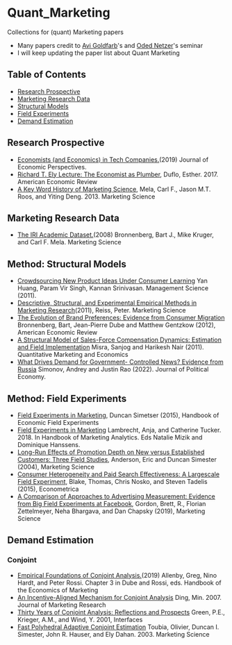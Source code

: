 # Quant_Marketing
Collections for (quant) Marketing papers

- Many papers credit to [Avi Goldfarb](https://www.avigoldfarb.com/)'s and [Oded Netzer](http://www.columbia.edu/~on2110/)'s seminar
- I will keep updating the paper list about Quant Marketing

## Table of Contents
- [Research Prospective](#research-prospective)
- [Marketing Research Data](#marketing-research-data)
- [Structural Models](#method-structural-models)
- [Field Experiments](#method-field-experiments)
- [Demand Estimation](#demand-estimation)

## Research Prospective 
- [Economists (and Economics) in Tech Companies.](https://www.aeaweb.org/articles?id=10.1257/jep.33.1.209)(2019) Journal of Economic Perspectives.
- [Richard T. Ely Lecture: The Economist as Plumber](https://pubs.aeaweb.org/doi/pdfplus/10.1257/aer.p20171153), Duflo, Esther. 2017. American Economic Review
- [A Key Word History of Marketing Science](https://pubsonline.informs.org/doi/10.1287/mksc.1120.0764), Mela, Carl F., Jason M.T. Roos, and Yiting Deng. 2013. Marketing Science

## Marketing Research Data 
- [The IRI Academic Dataset.](https://people.duke.edu/~mela/bio/papers/Bronnenberg_Kruger_Mela_2007.pdf)(2008) Bronnenberg, Bart J., Mike Kruger, and Carl F. Mela. Marketing Science


## Method: Structural Models
- [Crowdsourcing New Product Ideas Under Consumer Learning](https://pubsonline.informs.org/doi/abs/10.1287/mnsc.2013.1879) Yan Huang, Param Vir Singh, Kannan Srinivasan. Management Science (2011).
- [Descriptive, Structural, and Experimental Empirical Methods in Marketing Research](https://www.jstor.org/stable/41408411#metadata_info_tab_contents)(2011), Reiss, Peter. Marketing Science
- [The Evolution of Brand Preferences: Evidence from Consumer Migration](https://www.aeaweb.org/articles?id=10.1257/aer.102.6.2472) Bronnenberg, Bart, Jean-Pierre Dube and Matthew Gentzkow (2012), American Economic Review
- [A Structural Model of Sales-Force Compensation Dynamics: Estimation and Field Implementation](http://www.sanjogmisra.com/mkt_salesforce.pdf) Misra, Sanjog and Harikesh Nair (2011). Quantitative Marketing and Economics
- [What Drives Demand for Government- Controlled News? Evidence from Russia](https://www.journals.uchicago.edu/doi/10.1086/717351) Simonov, Andrey and Justin Rao (2022). Journal of Political Economy.

## Method: Field Experiments
- [Field Experiments in Marketing](https://www.sciencedirect.com/science/article/pii/S2214658X16300010), Duncan Simetser (2015), Handbook of Economic Field Experiments
- [Field Experiments in Marketing](https://papers.ssrn.com/sol3/papers.cfm?abstract_id=2630209) Lambrecht, Anja, and Catherine Tucker. 2018. In Handbook of Marketing Analytics. Eds Natalie Mizik and Dominique Hanssens.
- [Long-Run Effects of Promotion Depth on New versus Established Customers: Three Field Studies](https://www.kellogg.northwestern.edu/faculty/anderson_e/htm/personalpage_files/Papers/Long_Run_Effects_of_Promotion_Depth_on_New_versus_Established_Customers.pdf), Anderson, Eric and Duncan Simester (2004), Marketing Science
- [Consumer Heterogeneity and Paid Search Effectiveness: A Largescale Field Experiment](https://faculty.haas.berkeley.edu/stadelis/BNT_ECMA_rev.pdf), Blake, Thomas, Chris Nosko, and Steven Tadelis (2015), Econometrica
- [A Comparison of Approaches to Advertising Measurement: Evidence from Big Field Experiments at Facebook](https://pubsonline.informs.org/doi/abs/10.1287/mksc.2018.1135), Gordon, Brett, R., Florian Zettelmeyer, Neha Bhargava, and Dan Chapsky (2019), Marketing Science


## Demand Estimation
### Conjoint
- [Empirical Foundations of Conjoint Analysis.](https://www.sciencedirect.com/science/article/pii/S2452261919300024)(2019) Allenby, Greg, Nino Hardt, and Peter Rossi. Chapter 3 in Dube and Rossi, eds. Handbook of the Economics of Marketing
- [An Incentive-Aligned Mechanism for Conjoint Analysis](https://journals.sagepub.com/doi/10.1509/jmkr.44.2.214) Ding, Min. 2007. Journal of Marketing Research
- [Thirty Years of Conjoint Analysis: Reflections and Prospects](https://www.jstor.org/stable/25062702#metadata_info_tab_contents) Green, P.E., Krieger, A.M., and Wind, Y. 2001, Interfaces
- [Fast Polyhedral Adaptive Conjoint Estimation](https://www.jstor.org/stable/4129742#metadata_info_tab_contents) Toubia, Olivier, Duncan I. Simester, John R. Hauser, and Ely Dahan. 2003. Marketing Science
